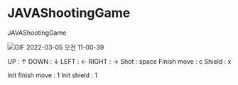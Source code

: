 # JAVAShootingGame
JAVAShootingGame

![GIF 2022-03-05 오전 11-00-39](https://user-images.githubusercontent.com/92713950/156863377-33e0608c-115c-43ef-8957-c59b525defac.gif)

UP : ↑
DOWN : ↓
LEFT : ←
RIGHT : →
Shot : space
Finish move : c
Shield : x

Init finish move : 1
Init shield : 1


